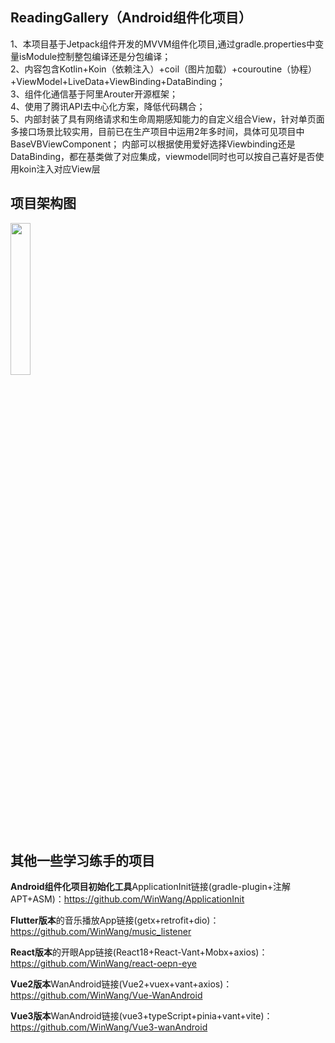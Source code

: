 ## ReadingGallery（Android组件化项目）<br>

1、本项目基于Jetpack组件开发的MVVM组件化项目,通过gradle.properties中变量isModule控制整包编译还是分包编译；<br>
2、内容包含Kotlin+Koin（依赖注入）+coil（图片加载）+couroutine（协程）+ViewModel+LiveData+ViewBinding+DataBinding；<br>
3、组件化通信基于阿里Arouter开源框架；<br>
4、使用了腾讯API去中心化方案，降低代码耦合；<br>
5、内部封装了具有网络请求和生命周期感知能力的自定义组合View，针对单页面多接口场景比较实用，目前已在生产项目中运用2年多时间，具体可见项目中BaseVBViewComponent；
内部可以根据使用爱好选择Viewbinding还是DataBinding，都在基类做了对应集成，viewmodel同时也可以按自己喜好是否使用koin注入对应View层

## 项目架构图
<img src="https://s2.loli.net/2023/04/12/uRdS51WNI4UlHj7.png" width="25%">

## 其他一些学习练手的项目 <br>

**Android组件化项目初始化工具**ApplicationInit链接(gradle-plugin+注解APT+ASM)：https://github.com/WinWang/ApplicationInit <br>

**Flutter版本**的音乐播放App链接(getx+retrofit+dio)：https://github.com/WinWang/music_listener <br>

**React版本**的开眼App链接(React18+React-Vant+Mobx+axios)：https://github.com/WinWang/react-oepn-eye <br>

**Vue2版本**WanAndroid链接(Vue2+vuex+vant+axios)：https://github.com/WinWang/Vue-WanAndroid <br>

**Vue3版本**WanAndroid链接(vue3+typeScript+pinia+vant+vite)：https://github.com/WinWang/Vue3-wanAndroid <br>


